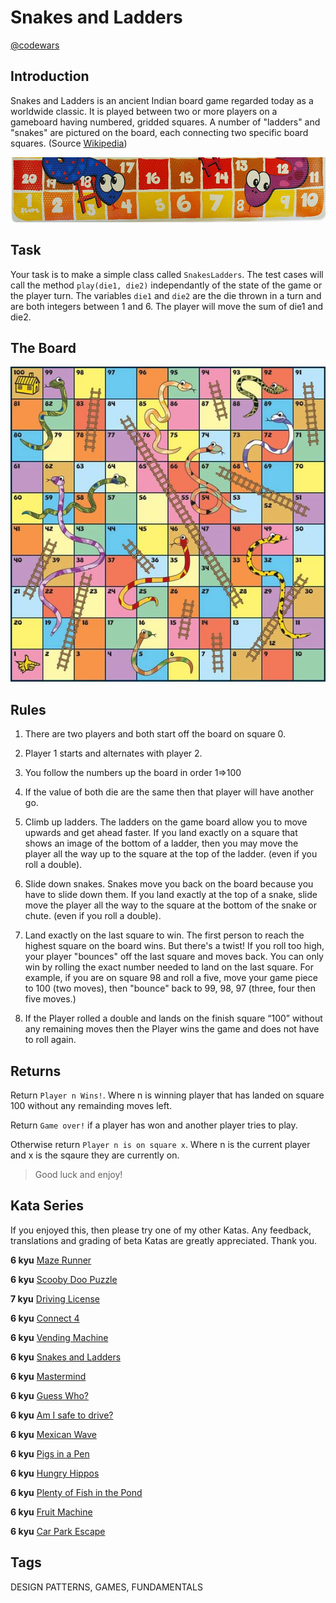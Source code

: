 # Snakes and Ladders

[@codewars](https://www.codewars.com/kata/587136ba2eefcb92a9000027)

## Introduction

Snakes and Ladders is an ancient Indian board game regarded today as a worldwide classic. It is played between two or more players on a gameboard having numbered, gridded squares. A number of "ladders" and "snakes" are pictured on the board, each connecting two specific board squares. (Source [Wikipedia](https://en.wikipedia.org/wiki/Snakes_and_Ladders))

![Snakes and ladders](snakes_and_ladders.png)

## Task

Your task is to make a simple class called `SnakesLadders`. The test cases will call the method `play(die1, die2)` independantly of the state of the game or the player turn. The variables `die1` and `die2` are the die thrown in a turn and are both integers between 1 and 6. The player will move the sum of die1 and die2.

## The Board

![Snakes and ladders board](snakes_and_ladders_board.png)

## Rules

1. There are two players and both start off the board on square 0.

2. Player 1 starts and alternates with player 2.

3. You follow the numbers up the board in order 1=>100

4. If the value of both die are the same then that player will have another go.

5. Climb up ladders. The ladders on the game board allow you to move upwards and get ahead faster. If you land exactly on a square that shows an image of the bottom of a ladder, then you may move the player all the way up to the square at the top of the ladder. (even if you roll a double).

6. Slide down snakes. Snakes move you back on the board because you have to slide down them. If you land exactly at the top of a snake, slide move the player all the way to the square at the bottom of the snake or chute. (even if you roll a double).

7. Land exactly on the last square to win. The first person to reach the highest square on the board wins. But there's a twist! If you roll too high, your player "bounces" off the last square and moves back. You can only win by rolling the exact number needed to land on the last square. For example, if you are on square 98 and roll a five, move your game piece to 100 (two moves), then "bounce" back to 99, 98, 97 (three, four then five moves.)

8. If the Player rolled a double and lands on the finish square “100” without any remaining moves then the Player wins the game and does not have to roll again.

## Returns

Return `Player n Wins!`. Where n is winning player that has landed on square 100 without any remainding moves left.

Return `Game over!` if a player has won and another player tries to play.

Otherwise return `Player n is on square x`. Where n is the current player and x is the sqaure they are currently on.

> Good luck and enjoy!

## Kata Series

If you enjoyed this, then please try one of my other Katas. Any feedback, translations and grading of beta Katas are greatly appreciated. Thank you.

**6 kyu** [Maze Runner](https://www.codewars.com/kata/58663693b359c4a6560001d6)

**6 kyu** [Scooby Doo Puzzle](https://www.codewars.com/kata/58693bbfd7da144164000d05)

**7 kyu** [Driving License](https://www.codewars.com/kata/586a1af1c66d18ad81000134)

**6 kyu** [Connect 4](https://www.codewars.com/kata/586c0909c1923fdb89002031)

**6 kyu** [Vending Machine](https://www.codewars.com/kata/586e6d4cb98de09e3800014f)

**6 kyu** [Snakes and Ladders](https://www.codewars.com/kata/587136ba2eefcb92a9000027)

**6 kyu** [Mastermind](https://www.codewars.com/kata/58a848258a6909dd35000003)

**6 kyu** [Guess Who?](https://www.codewars.com/kata/58b2c5de4cf8b90723000051)

**6 kyu** [Am I safe to drive?](https://www.codewars.com/kata/58f5c63f1e26ecda7e000029)

**6 kyu** [Mexican Wave](https://www.codewars.com/kata/58f5c63f1e26ecda7e000029)

**6 kyu** [Pigs in a Pen](https://www.codewars.com/kata/58fdcc51b4f81a0b1e00003e)

**6 kyu** [Hungry Hippos](https://www.codewars.com/kata/590300eb378a9282ba000095)

**6 kyu** [Plenty of Fish in the Pond](https://www.codewars.com/kata/5904be220881cb68be00007d)

**6 kyu** [Fruit Machine](https://www.codewars.com/kata/590adadea658017d90000039)

**6 kyu** [Car Park Escape](https://www.codewars.com/kata/591eab1d192fe0435e000014)

## Tags

DESIGN PATTERNS, GAMES, FUNDAMENTALS

